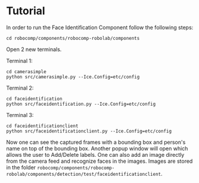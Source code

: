 # Tutorial

In order to run the Face Identification Component follow the following steps:

```
cd robocomp/components/robocomp-robolab/components
```
Open 2 new terminals.

Terminal 1:
```
cd camerasimple
python src/camerasimple.py --Ice.Config=etc/config
```

Terminal 2:
```
cd faceidentification
python src/faceidentification.py --Ice.Config=etc/config
```

Terminal 3:
```
cd faceidentificationclient
python src/faceidentificationclient.py --Ice.Config=etc/config
```

Now one can see the captured frames with a bounding box and person's name on top of the bounding box. Another popup window will open which allows the user to Add/Delete labels. One can also add an image directly from the camera feed and recognize faces in the images. Images are stored in the folder `robocomp/components/robocomp-robolab/components/detection/test/faceidentificationclient`.
